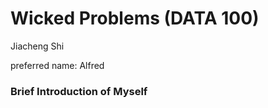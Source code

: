 # Wicked Problems (DATA 100)

Jiacheng Shi

preferred name: Alfred

### Brief Introduction of Myself
